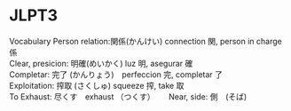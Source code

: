 # JLPT3
Vocabulary
Person relation:関係(かんけい) connection 関, person in charge 係  　  
Clear, presicion: 明確(めいかく) luz 明, asegurar 確  
Completar: 完了 (かんりょう)　perfeccion 完, completar 了  
Exploitation: 搾取 (さくしゅ) squeeze 搾, take 取  
To Exhaust: 尽くす　exhaust （つくす）　　
Near, side: 側　(そば)　　


